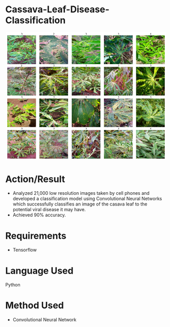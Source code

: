 # Cassava-Leaf-Disease-Classification

<p align="center">
<img src="results_30_0.png" width=500 />
</p>

# Action/Result
- Analyzed 21,000 low resolution images taken by cell phones and developed a classification model using Convolutional Neural Networks which successfully classifies an image of the casava leaf to the potential viral disease it may have.
- Achieved 90% accuracy.

# Requirements
- Tensorflow

# Language Used
Python

# Method Used
- Convolutional Neural Network
